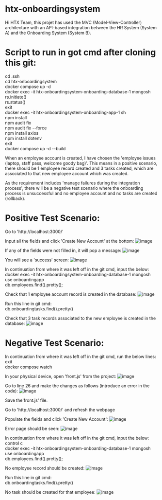# htx-onboardingsystem

Hi HTX Team, this projet has used the MVC (Model-View-Controller) architecture with an API-based integration between the HR System (System A) and the Onboarding System (System B).

# Script to run in got cmd after cloning this git:
cd .ssh<br>
cd htx-onboardingsystem<br>
docker compose up -d<br>
docker exec -it htx-onboardingsystem-onboarding-database-1 mongosh<br>
rs.initiate()<br>
rs.status()<br>
exit<br>
docker exec -it htx-onboardingsystem-onboarding-app-1 sh<br>
npm install<br>
npm audit fix<br>
npm audit fix --force<br>
npm install axios<br>
npm install dotenv<br>
exit<br>
docker compose up -d --build<br>

When an employee account is created, I have chosen the 'employee issues (laptop, staff pass, welcome goody bag)'. This means in a positive scenario, there should be 1 employee record created and 3 tasks created, which are associated to that new employee account which was created.

As the requirement includes 'manage failures during the integration process', there will be a negative test scenario where the onboarding process is unsuccessful and no employee account and no tasks are created (rollback).

# Positive Test Scenario:
Go to 'http://localhost:3000/'

Input all the fields and click 'Create New Account' at the bottom:
![image](https://github.com/user-attachments/assets/2f112870-9fd5-4a7b-9aa1-d7b9662ab123)

If any of the fields were not filled in, it will pop a message:
![image](https://github.com/user-attachments/assets/2c9fb70e-d4ed-4776-8c3d-37174e63e51d)

You will see a 'success' screen:
![image](https://github.com/user-attachments/assets/07385d48-b1c5-466a-85b6-6c4594bd7cac)

In continuation from where it was left off in the git cmd, input the below:<br>
docker exec -it htx-onboardingsystem-onboarding-database-1 mongosh<br>
use onboardingapp<br>
db.employees.find().pretty();<br>

Check that 1 employee account record is created in the database:
![image](https://github.com/user-attachments/assets/c2aaefe0-9396-4bc4-aa64-f4c5cdf964ed)

Run this line in git cmd:<br>
db.onboardingtasks.find().pretty()<br>

Check that 3 task records associated to the new employee is created in the database:
![image](https://github.com/user-attachments/assets/7496bb3c-a871-488a-8be9-fe1383531392)


# Negative Test Scenario:
In continuation from where it was left off in the git cmd, run the below lines:<br>
exit<br>
docker compose watch<br>

In your physical device, open 'front.js' from the project:
![image](https://github.com/user-attachments/assets/95ec0b70-1eb8-4103-9451-252b4befe626)

Go to line 26 and make the changes as follows (introduce an error in the code):
![image](https://github.com/user-attachments/assets/a7f2eefe-d892-4d47-b998-64d9cdf5f101)

Save the'front.js' file.

Go to 'http://localhost:3000/' and refresh the webpage

Populate the fields and click 'Create New Account':
![image](https://github.com/user-attachments/assets/0bba4061-6204-430f-ad75-0005a2116aef)

Error page should be seen:
![image](https://github.com/user-attachments/assets/3e27328b-ea5a-48f6-be6b-df5a7cd5a08f)

In continuation from where it was left off in the git cmd, input the below:<br>
control c<br>
docker exec -it htx-onboardingsystem-onboarding-database-1 mongosh<br>
use onboardingapp<br>
db.employees.find().pretty();<br>

No employee record should be created:
![image](https://github.com/user-attachments/assets/a9552703-59cb-4ebf-8bfe-e58f43755051)

Run this line in git cmd:<br>
db.onboardingtasks.find().pretty()<br>

No task should be created for that employee:
![image](https://github.com/user-attachments/assets/9871555d-548a-4760-9627-eb7b5b1fe186)


